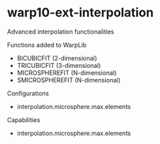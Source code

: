 # warp10-ext-interpolation

Advanced interpolation functionalities

Functions added to WarpLib
* BICUBICFIT (2-dimensional)
* TRICUBICFIT (3-dimensional)
* MICROSPHEREFIT (N-dimensional)
* SMICROSPHEREFIT (N-dimensional)

Configurations
* interpolation.microsphere.max.elements

Capabilities
* interpolation.microsphere.max.elements